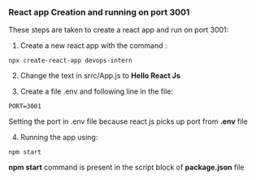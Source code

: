 ### React app Creation and running on port 3001

These steps are taken to create a react app and run on port 3001:

1. Create a new react app with the command :
```
npx create-react-app devops-intern
```

2. Change the text in srrc/App.js to **Hello React Js** 


3. Create a file .env  and following line in the file:

```
PORT=3001
```
Setting the port in .env file because react js picks up port from **.env**  file 


4. Running the app using: 
```
npm start 
```

**npm start** command is present in the script block of **package.json** file